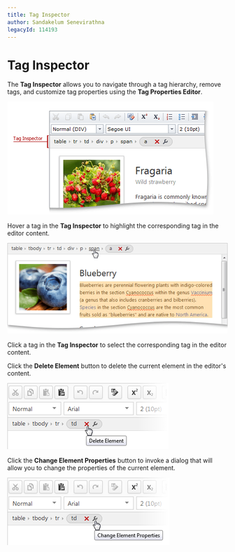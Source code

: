 ```yaml
---
title: Tag Inspector
author: Sandakelum Senevirathna
legacyId: 114193
---
```

# Tag Inspector
The **Tag Inspector** allows you to navigate through a tag hierarchy, remove tags, and customize tag properties using the **Tag Properties Editor**.

![TagInspector](../../../images/img118344.png)

Hover a tag in the **Tag Inspector** to highlight the corresponding tag in the editor content.

![TagInspector_Selection](../../../images/img118335.png)

Click a tag in the **Tag Inspector** to select the corresponding tag in the editor content.

Click the **Delete Element** button to delete the current element in the editor's content.

![EUD_HtmlEditor_DeleteElement](../../../images/img118578.png)

Click the **Change Element Properties** button to invoke a dialog that will allow you to change the properties of the current element.

![EUD_HtmlEditor_ChangeElementProperties](../../../images/img118579.png)